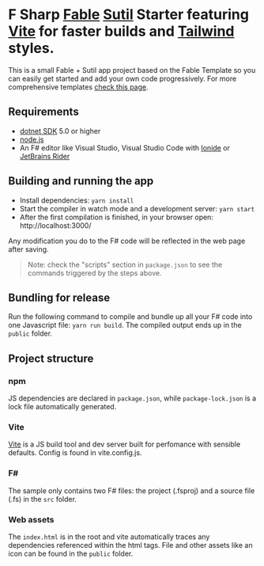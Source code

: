# F Sharp [Fable](https://fable.io/) [Sutil](https://davedawkins.github.io/Sutil/) Starter featuring [Vite](https://vitejs.dev/) for faster builds and [Tailwind](https://tailwindcss.com/) styles.

This is a small Fable + Sutil app project based on the Fable Template so you can easily get started and add your own code progressively. For more comprehensive templates [check this page](https://fable.io/docs/2-steps/your-first-fable-project.html).

## Requirements

* [dotnet SDK](https://www.microsoft.com/net/download/core) 5.0 or higher
* [node.js](https://nodejs.org)
* An F# editor like Visual Studio, Visual Studio Code with [Ionide](http://ionide.io/) or [JetBrains Rider](https://www.jetbrains.com/rider/)

## Building and running the app

* Install dependencies: `yarn install`
* Start the compiler in watch mode and a development server: `yarn start`
* After the first compilation is finished, in your browser open: http://localhost:3000/

Any modification you do to the F# code will be reflected in the web page after saving.

> Note: check the "scripts" section in `package.json` to see the commands triggered by the steps above.

## Bundling for release

Run the following command to compile and bundle up all your F# code into one Javascript file: `yarn run build`. The compiled output ends up in the `public` folder.

## Project structure

### npm

JS dependencies are declared in `package.json`, while `package-lock.json` is a lock file automatically generated.

### Vite

[Vite](https://vitejs.dev/) is a JS build tool and dev server built for perfomance with sensible defaults. Config is found in vite.config.js.

### F#

The sample only contains two F# files: the project (.fsproj) and a source file (.fs) in the `src` folder.

### Web assets

The `index.html` is in the root and vite automatically traces any dependencies referenced within the html tags. File and other assets like an icon can be found in the `public` folder.
